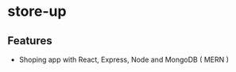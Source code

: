 # store-up

## Features

- Shoping app with React, Express, Node and MongoDB ( MERN )

```













```
